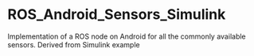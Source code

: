 # ROS_Android_Sensors_Simulink
Implementation of a ROS node on Android for all the commonly available sensors. Derived from Simulink example
